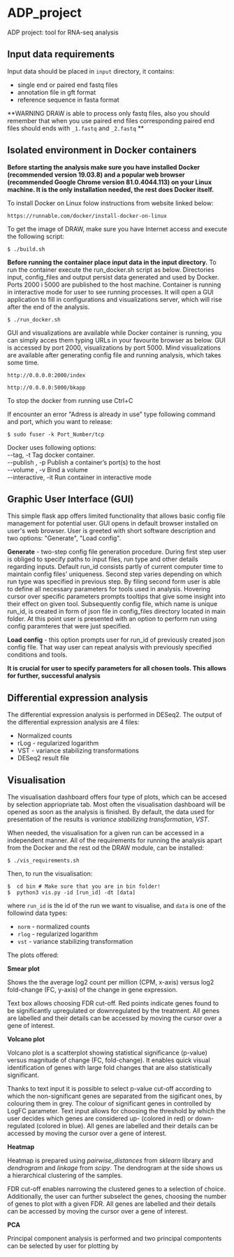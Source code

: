 # ADP_project

ADP project: tool for RNA-seq analysis


## Input data requirements

Input data should be placed in ```input``` directory, it contains:
- single end or paired end fastq files
- annotation file in gft format
- reference sequence in fasta format

**WARNING DRAW is able to process only fastq files, also you should remember that when you use paired end files corresponding paired end files should ends with ```_1.fastq``` and ```_2.fastq``` **


## Isolated environment in Docker containers

**Before starting the analysis make sure you have installed Docker (recommended version 19.03.8) and a popular web browser (recommended Google Chrome version 81.0.4044.113) on your Linux machine. It is the only installation needed, the rest does Docker itself.**

To install Docker on Linux folow instructions from website linked below:
```
https://runnable.com/docker/install-docker-on-linux
```

To get the image of DRAW, make sure you have Internet access and execute the following script:
```console
$ ./build.sh
```

**Before running the container place input data in the input directory.** To run the container execute the run_docker.sh script as below. Directories input, config_files and output persist data generated and used by Docker. Ports 2000 i 5000 are published to the host machine. Container is running in interactive mode for user to see running processes. It will open a GUI application to fill in configurations and visualizations server, which will rise after the end of the analysis.
```console
$ ./run_docker.sh
```

GUI and visualizations are available while Docker container is running, you can simply acces them typing URLs in your favourite browser as below. GUI is accessed by port 2000, visualizations by port 5000. Mind visualizations are available after generating config file and running analysis, which takes some time.

```
http://0.0.0.0:2000/index

http://0.0.0.0:5000/bkapp
```

To stop the docker from running use Ctrl+C

If encounter an error "Adress is already in use" type following command and port, which you want to release:
```console
$ sudo fuser -k Port_Number/tcp
```

Docker uses following options: \
--tag, -t Tag docker container. \
--publish , -p	Publish a container’s port(s) to the host \
--volume , -v	Bind a volume \
--interactive, -it Run container in interactive mode

## Graphic User Interface (GUI)
This simple flask app offers limited functionality that allows basic config file management for potential user. GUI opens in default browser installed on user's web browser. User is greeted with short software description and two options: "Generate", "Load config". 

**Generate** - two-step config file generation procedure. During first step user is obliged to specify paths to input files, run type and other details regarding inputs. Default run_id consists partly of current computer time to maintain config files' 
uniqueness. Second step varies depending on which run type was specified in previous step. By filing second form user is able to define all necessary parameters for tools used in analysis. Hovering cursor over specific parameters prompts tooltips that give some insight into their effect on given tool. Subsequently config file, which name is unique run_id, is created in form of json file in config_files directory located in main folder. At this point user is presented with an option to perform run using config paramteres that were just specified.

**Load config** - this option prompts user for run_id of previously created json config file. That way user can repeat analysis with previously specified conditions and tools. 

**It is crucial for user to specify parameters for all chosen tools. This allows for further, successful analysis**


##  Differential expression analysis

The differential expression analysis is performed in DESeq2. 
The output of the differential expression analysis are 4 files:
- Normalized counts
- rLog - regularized logarithm
- VST - variance stabilizing transformations
- DESeq2 result file


##  Visualisation 

The visualisation dashboard offers four type of plots, which can be accesed by selection appriopriate tab. Most often the visualisation dashboard will be opened as soon as the analysis is finished. By default, the data used for presentation of the results is *variance stabilizing transformation*, *VST*. 

When needed, the visualisation for a given run can be accessed in a independent manner. All of the requirements for running the analysis apart from the Docker and the rest od the DRAW module, can be installed:

```console
$ ./vis_requirements.sh
```

Then, to run the visualisation:
```console
$  cd bin # Make sure that you are in bin folder!
$  python3 vis.py -id [run_id] -dt [data]
```

where ```run_id``` is the id of the run we want to visualise, and ```data``` is one of the followind data types:
- ```norm``` - normalized counts
- ```rlog``` - regularized logarithm
- ```vst``` - variance stabilizing transformation

The plots offered:

**Smear plot**
  
Shows the the average log2 count per million (CPM, x-axis) versus log2 fold-change (FC, y-axis) of the change in gene expression. 

Text box allows choosing FDR cut-off. Red points indicate genes found to be significantly upregulated or downregulated by the treatment. All genes are labelled and their details can be accessed by moving the cursor over a gene of interest. 

**Volcano plot**
  
Volcano plot is a scatterplot showing statistical significance (p-value) versus magnitude of change (FC, fold-change). It enables quick visual identification of genes with large fold changes that are also statistically significant.

Thanks to text input it is possible to select p-value cut-off according to which the non-significant genes are separated from the sigificant ones, by colouring them in grey. The colour of significant genes in controlled by LogFC parameter. Text input allows for choosing the threshold by which the user decides which genes are considered up- (colored in red) or down-regulated (colored in blue). All genes are labelled and their details can be accessed by moving the cursor over a gene of interest. 

**Heatmap**
  
Heatmap is prepared using *pairwise_distances* from *sklearn* library and *dendrogram* and *linkage* from *scipy*.
The dendrogram at the side shows us a hierarchical clustering of the samples. 

FDR cut-off enables narrowing the clustered genes to a selection of choice. Additionally, the user can further subselect the genes, choosing the number of genes to plot with a given FDR. All genes are labelled and their details can be accessed by moving the cursor over a gene of interest. 

**PCA**

Principal component analysis is performed and two principal compontents can be selected by user for plotting by  
